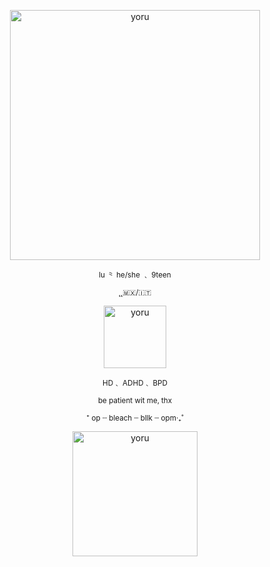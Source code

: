 <p align="center">
    <img width="400" src="https://64.media.tumblr.com/f399c8570841afa79ce5d6513948d0f8/a15b245ee466c34c-4a/s1280x1920/ff8c539cfd40d15f58dedf522bcd2fe6b634807f.pnj" alt="yoru">
</p>
<p align="center">
<sub>lu ⺀ he/she ﹑ 9teen </sub>
</p>
<p align="center">
<sub> ̨ ̨ 🇲🇽/🇮🇹</sub>
<p align="center">
    <img width="100" src="https://64.media.tumblr.com/ccb299c91b9d24e12d3d6531d6cb93ab/a15b245ee466c34c-58/s1280x1920/0ab1e0534fa169657e81340ba1a356d4e778620a.pnj" alt="yoru">
</p>
<p align="center">
<sub>HD﹑ ADHD﹑ BPD</sub>
</p>
<p align="center">
<sub>be patient wit me‚ thx</sub>
</p>
<p align="center">
<sub>⁺ op ┄ bleach ┄ bllk ┄ opm‧₊˚</sub>
</p>
<p align="center">
    <img width="200" src="https://64.media.tumblr.com/48f27263b8d252b1ea57aa17166ff9cf/a15b245ee466c34c-8c/s1280x1920/1e9b625365858e9443c34d3be9071f128ba1818f.pnj" alt="yoru">
</p>

